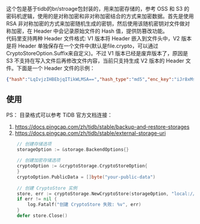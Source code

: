 <!--
 * @Author: zhangjt zhangjt@yingmi.cn
 * @Date: 2024-10-01 15:38:28
 * @LastEditors: zhangjt zhangjt@yingmi.cn
 * @LastEditTime: 2024-10-01 18:04:39
 * @Description: 
-->

这个包是基于tidb的br/stroage包封装的，用来加密存储的，参考 OSS 和 S3 的密码机逻辑，使用的是对称加密和非对称加密结合的方式来加密数据。首先是使用 RSA 非对称加密的方式来加密随机生成的密钥，然后使用该随机密钥对文件做对称加密，在 Header 中会记录原始文件的 Hash 值，提供防篡改功能。    
代码里支持两种 Header 文件格式: V1 版本将 Header 嵌入到文件头中，V2 版本是将 Header 单独保存在一个文件中(默认是file.crypto，可以通过CryptoStoreOption.Suffix来自定义)。不过 V1 版本已经是废弃版本了，原因是 S3 不支持在写入文件后再修改文件内容，当前只支持生成 V2 版本的 Header 文件。下面是一个 Header 文件的示例：
```json
{"hash":"LqIvjzIHBEbjqITikWLMSA==","hash_type":"md5","enc_key":"iJr8xMsSeTya9g3xK11myqeNHIa2MuFUpjvBGqo93KluvA4SfcPaaD4+du1BsGMMpFzTzTCD4OqxiawUOZwDJA1htWgZLsmnWHwem8yQ55dhPuINjxzcLmpdmF9ZNF7CRu0AxhNDKF86AXrtb1iiTmzQzKYW+uVvK1pmo+V4eNJ+6AV1hFg8Wx+afCOYn2O52aXVEkr50as2RF1rqNC0PyWg4m8/LPxtUgSMhShV6ZBcFhU3s06JSfeBjgyuku8xlL/kdqiSldX6kMtA4laUeOJ1tDQY6joMCdyapkjKW0NveMgRVYFgf5ksknK0Lux/IXO4OI4q1wAiie1mMFh+Ww==","iv":"EDaMoUrp2j27r2KfQXFWAA=="}
```

## 使用
PS： 目录格式可以参考 TiDB 官方文档连接：
1. https://docs.pingcap.com/zh/tidb/stable/backup-and-restore-storages
2. https://docs.pingcap.com/zh/tidb/stable/external-storage-uri

```go
	// 创建存储选项
	storageOption := &storage.BackendOptions{}
	
	// 创建加密存储选项
	cryptoOption := &cryptoStorage.CryptoStoreOption{
	}
	cryptoOption.PublicData = []byte("your-public-data")
	
	// 创建 CryptoStore 实例
	store, err := cryptoStorage.NewCryptoStore(storageOption, "local:///path/to/storage", cryptoOption)
	if err != nil {
		log.Fatalf("创建 CryptoStore 失败: %v", err)
	}
	defer store.Close()
```

